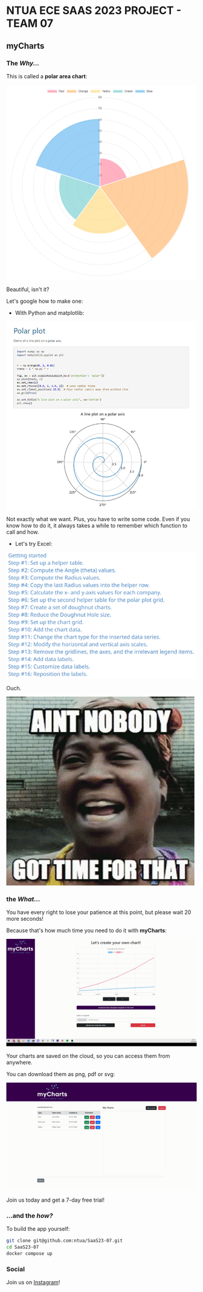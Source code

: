 # NTUA ECE SAAS 2023 PROJECT - TEAM 07

## myCharts

### The _Why..._

This is called a **polar area chart**:

![Polar Area Chart](images/polar.png)

Beautiful, isn't it?

Let's google how to make one:

- With Python and matplotlib:

![Code and Preview for a -not so similar to ours- polar chart](images/matplotlib.png)

Not exactly what we want. Plus, you have to write some code. Even if you know how to do it, it always takes a while to remember which function to call and how.

- Let's try Excel:

![Lots. Of. Steps.](images/excel.png)

Ouch.

![Ain't nobody got time fo' dat!](images/no-time.gif)

### the _What..._

You have every right to lose your patience at this point, but please wait 20 more seconds!

Because that's how much time you need to do it with **myCharts**:

![Clickity-clack, your chart is now up!](images/create-chart-demo.gif)

Your charts are saved on the cloud, so you can access them from anywhere.

You can download them as png, pdf or svg:

![List of charts, download in any form](images/show-charts-demo.gif)

Join us today and get a 7-day free trial!

### ...and the _how?_

To build the app yourself:

```sh
git clone git@github.com:ntua/SaaS23-07.git
cd SaaS23-07
docker compose up
```

### Social

Join us on [Instagram](https://www.instagram.com/saas2023ntua/)!
